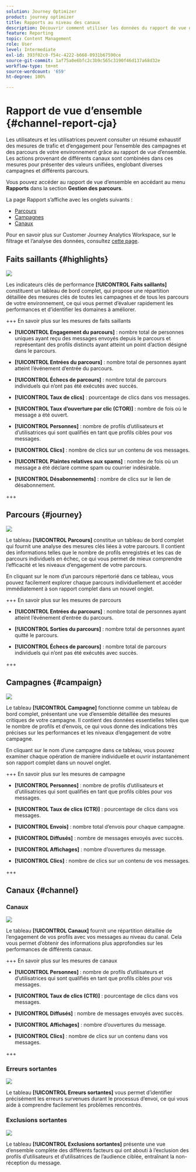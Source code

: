 ```yaml
---
solution: Journey Optimizer
product: journey optimizer
title: Rapports au niveau des canaux
description: Découvrir comment utiliser les données du rapport de vue d’ensemble
feature: Reporting
topic: Content Management
role: User
level: Intermediate
exl-id: 393f02c0-f54c-4222-b668-0931b67590ce
source-git-commit: 1af75a0e6bfc2c3b9c565c3190f46d137a68d32e
workflow-type: tm+mt
source-wordcount: '659'
ht-degree: 100%

---
```


# Rapport de vue d’ensemble {#channel-report-cja}

Les utilisateurs et les utilisatrices peuvent consulter un résumé exhaustif des mesures de trafic et d’engagement pour l’ensemble des campagnes et des parcours de votre environnement grâce au rapport de vue d’ensemble. Les actions provenant de différents canaux sont combinées dans ces mesures pour présenter des valeurs unifiées, englobant diverses campagnes et différents parcours.

Vous pouvez accéder au rapport de vue d’ensemble en accédant au menu **Rapports** dans la section **Gestion des parcours**.

La page Rapport s’affiche avec les onglets suivants :

* [Parcours](#journey)
* [Campagnes](#campaign)
* [Canaux](#channel)

Pour en savoir plus sur Customer Journey Analytics Workspace, sur le filtrage et l’analyse des données, consultez [cette page](https://experienceleague.adobe.com/fr/docs/analytics-platform/using/cja-workspace/home).

## Faits saillants {#highlights}

![](assets/cja-highlights.png)

Les indicateurs clés de performance **[!UICONTROL Faits saillants]** constituent un tableau de bord complet, qui propose une répartition détaillée des mesures clés de toutes les campagnes et de tous les parcours de votre environnement, ce qui vous permet d’évaluer rapidement les performances et d’identifier les domaines à améliorer.

+++ En savoir plus sur les mesures de faits saillants

* **[!UICONTROL Engagement du parcours]** : nombre total de personnes uniques ayant reçu des messages envoyés depuis le parcours et représentant des profils distincts ayant atteint un point d’action désigné dans le parcours.

* **[!UICONTROL Entrées du parcours]** : nombre total de personnes ayant atteint l’événement d’entrée du parcours.

* **[!UICONTROL Échecs de parcours]** : nombre total de parcours individuels qui n’ont pas été exécutés avec succès.

* **[!UICONTROL Taux de clics]** : pourcentage de clics dans vos messages.

* **[!UICONTROL Taux d’ouverture par clic (CTOR)]** : nombre de fois où le message a été ouvert.

* **[!UICONTROL Personnes]** : nombre de profils d’utilisateurs et d’utilisatrices qui sont qualifiés en tant que profils cibles pour vos messages.

* **[!UICONTROL Clics]** : nombre de clics sur un contenu de vos messages.

* **[!UICONTROL Plaintes relatives aux spams]** : nombre de fois où un message a été déclaré comme spam ou courrier indésirable.

* **[!UICONTROL Désabonnements]** : nombre de clics sur le lien de désabonnement.

+++

## Parcours {#journey}

![](assets/cja-channel-journeys.png)

Le tableau **[!UICONTROL Parcours]** constitue un tableau de bord complet qui fournit une analyse des mesures clés liées à votre parcours. Il contient des informations telles que le nombre de profils enregistrés et les cas de parcours individuels en échec, ce qui vous permet de mieux comprendre l’efficacité et les niveaux d’engagement de votre parcours.

En cliquant sur le nom d’un parcours répertorié dans ce tableau, vous pouvez facilement explorer chaque parcours individuellement et accéder immédiatement à son rapport complet dans un nouvel onglet.

+++ En savoir plus sur les mesures de parcours

* **[!UICONTROL Entrées du parcours]** : nombre total de personnes ayant atteint l’événement d’entrée du parcours.

* **[!UICONTROL Sorties du parcours]** : nombre total de personnes ayant quitté le parcours.

* **[!UICONTROL Échecs de parcours]** : nombre total de parcours individuels qui n’ont pas été exécutés avec succès.

+++

## Campagnes {#campaign}

![](assets/cja-channel-campaigns.png)

Le tableau **[!UICONTROL Campagne]** fonctionne comme un tableau de bord complet, présentant une vue d’ensemble détaillée des mesures critiques de votre campagne. Il contient des données essentielles telles que le nombre de profils et d’envois, ce qui vous donne des indications très précises sur les performances et les niveaux d’engagement de votre campagne.

En cliquant sur le nom d’une campagne dans ce tableau, vous pouvez examiner chaque opération de manière individuelle et ouvrir instantanément son rapport complet dans un nouvel onglet.

+++ En savoir plus sur les mesures de campagne

* **[!UICONTROL Personnes]** : nombre de profils d’utilisateurs et d’utilisatrices qui sont qualifiés en tant que profils cibles pour vos messages.

* **[!UICONTROL Taux de clics (CTR)]** : pourcentage de clics dans vos messages.

* **[!UICONTROL Envois]** : nombre total d’envois pour chaque campagne.

* **[!UICONTROL Diffusés]** : nombre de messages envoyés avec succès.

* **[!UICONTROL Affichages]** : nombre d’ouvertures du message.

* **[!UICONTROL Clics]** : nombre de clics sur un contenu de vos messages.

+++

## Canaux {#channel}

### Canaux

![](assets/cja-channels.png)

Le tableau **[!UICONTROL Canaux]** fournit une répartition détaillée de l’engagement de vos profils avec vos messages au niveau du canal. Cela vous permet d’obtenir des informations plus approfondies sur les performances de différents canaux.

+++ En savoir plus sur les mesures de canaux

* **[!UICONTROL Personnes]** : nombre de profils d’utilisateurs et d’utilisatrices qui sont qualifiés en tant que profils cibles pour vos messages.

* **[!UICONTROL Taux de clics (CTR)]** : pourcentage de clics dans vos messages.

* **[!UICONTROL Diffusés]** : nombre de messages envoyés avec succès.

* **[!UICONTROL Affichages]** : nombre d’ouvertures du message.

* **[!UICONTROL Clics]** : nombre de clics sur un contenu dans vos messages.

+++

### Erreurs sortantes

![](assets/cja-channels-outbound-errors.png)

Le tableau **[!UICONTROL Erreurs sortantes]** vous permet d’identifier précisément les erreurs survenues durant le processus d’envoi, ce qui vous aide à comprendre facilement les problèmes rencontrés.

### Exclusions sortantes

![](assets/cja-channels-outbound-excluded.png)

Le tableau **[!UICONTROL Exclusions sortantes]** présente une vue d’ensemble complète des différents facteurs qui ont abouti à l’exclusion des profils d’utilisateurs et d’utilisatrices de l’audience ciblée, entraînant la non-réception du message.
